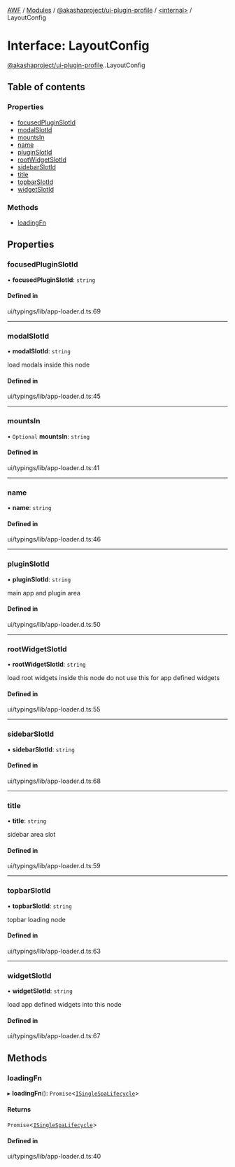 [AWF](../README.md) / [Modules](../modules.md) / [@akashaproject/ui-plugin-profile](../modules/akashaproject_ui_plugin_profile.md) / [<internal\>](../modules/akashaproject_ui_plugin_profile._internal_.md) / LayoutConfig

# Interface: LayoutConfig

[@akashaproject/ui-plugin-profile](../modules/akashaproject_ui_plugin_profile.md).[<internal>](../modules/akashaproject_ui_plugin_profile._internal_.md).LayoutConfig

## Table of contents

### Properties

- [focusedPluginSlotId](akashaproject_ui_plugin_profile._internal_.LayoutConfig.md#focusedpluginslotid)
- [modalSlotId](akashaproject_ui_plugin_profile._internal_.LayoutConfig.md#modalslotid)
- [mountsIn](akashaproject_ui_plugin_profile._internal_.LayoutConfig.md#mountsin)
- [name](akashaproject_ui_plugin_profile._internal_.LayoutConfig.md#name)
- [pluginSlotId](akashaproject_ui_plugin_profile._internal_.LayoutConfig.md#pluginslotid)
- [rootWidgetSlotId](akashaproject_ui_plugin_profile._internal_.LayoutConfig.md#rootwidgetslotid)
- [sidebarSlotId](akashaproject_ui_plugin_profile._internal_.LayoutConfig.md#sidebarslotid)
- [title](akashaproject_ui_plugin_profile._internal_.LayoutConfig.md#title)
- [topbarSlotId](akashaproject_ui_plugin_profile._internal_.LayoutConfig.md#topbarslotid)
- [widgetSlotId](akashaproject_ui_plugin_profile._internal_.LayoutConfig.md#widgetslotid)

### Methods

- [loadingFn](akashaproject_ui_plugin_profile._internal_.LayoutConfig.md#loadingfn)

## Properties

### focusedPluginSlotId

• **focusedPluginSlotId**: `string`

#### Defined in

ui/typings/lib/app-loader.d.ts:69

___

### modalSlotId

• **modalSlotId**: `string`

load modals inside this node

#### Defined in

ui/typings/lib/app-loader.d.ts:45

___

### mountsIn

• `Optional` **mountsIn**: `string`

#### Defined in

ui/typings/lib/app-loader.d.ts:41

___

### name

• **name**: `string`

#### Defined in

ui/typings/lib/app-loader.d.ts:46

___

### pluginSlotId

• **pluginSlotId**: `string`

main app and plugin area

#### Defined in

ui/typings/lib/app-loader.d.ts:50

___

### rootWidgetSlotId

• **rootWidgetSlotId**: `string`

load root widgets inside this node
do not use this for app defined widgets

#### Defined in

ui/typings/lib/app-loader.d.ts:55

___

### sidebarSlotId

• **sidebarSlotId**: `string`

#### Defined in

ui/typings/lib/app-loader.d.ts:68

___

### title

• **title**: `string`

sidebar area slot

#### Defined in

ui/typings/lib/app-loader.d.ts:59

___

### topbarSlotId

• **topbarSlotId**: `string`

topbar loading node

#### Defined in

ui/typings/lib/app-loader.d.ts:63

___

### widgetSlotId

• **widgetSlotId**: `string`

load app defined widgets into this node

#### Defined in

ui/typings/lib/app-loader.d.ts:67

## Methods

### loadingFn

▸ **loadingFn**(): `Promise`<[`ISingleSpaLifecycle`](akashaproject_ui_plugin_profile._internal_.ISingleSpaLifecycle.md)\>

#### Returns

`Promise`<[`ISingleSpaLifecycle`](akashaproject_ui_plugin_profile._internal_.ISingleSpaLifecycle.md)\>

#### Defined in

ui/typings/lib/app-loader.d.ts:40
